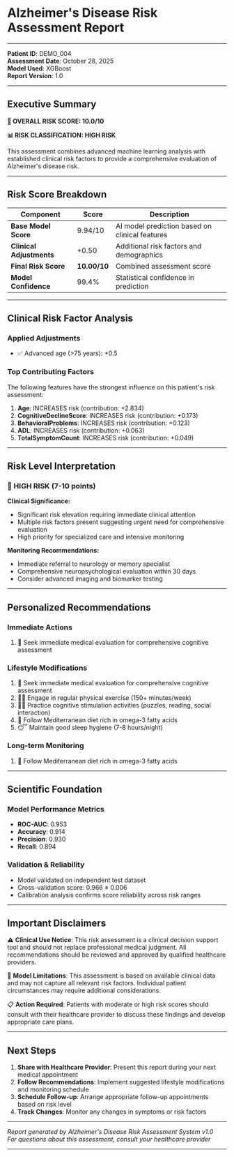 # Alzheimer's Disease Risk Assessment Report

---

**Patient ID**: DEMO_004  
**Assessment Date**: October 28, 2025  
**Model Used**: XGBoost  
**Report Version**: 1.0  

---

## Executive Summary

**🎯 OVERALL RISK SCORE: 10.0/10**

**📊 RISK CLASSIFICATION: HIGH RISK**

This assessment combines advanced machine learning analysis with established clinical risk factors to provide a comprehensive evaluation of Alzheimer's disease risk.

---

## Risk Score Breakdown

| Component | Score | Description |
|-----------|-------|-------------|
| **Base Model Score** | 9.94/10 | AI model prediction based on clinical features |
| **Clinical Adjustments** | +0.50 | Additional risk factors and demographics |
| **Final Risk Score** | **10.00/10** | Combined assessment score |
| **Model Confidence** | 99.4% | Statistical confidence in prediction |

---

## Clinical Risk Factor Analysis

### Applied Adjustments
- ✅ Advanced age (>75 years): +0.5


### Top Contributing Factors
The following features have the strongest influence on this patient's risk assessment:

1. **Age**: INCREASES risk (contribution: +2.834)
2. **CognitiveDeclineScore**: INCREASES risk (contribution: +0.173)
3. **BehavioralProblems**: INCREASES risk (contribution: +0.123)
4. **ADL**: INCREASES risk (contribution: +0.063)
5. **TotalSymptomCount**: INCREASES risk (contribution: +0.049)


---

## Risk Level Interpretation

### 🔴 HIGH RISK (7-10 points)

**Clinical Significance:**
- Significant risk elevation requiring immediate clinical attention
- Multiple risk factors present suggesting urgent need for comprehensive evaluation
- High priority for specialized care and intensive monitoring

**Monitoring Recommendations:**
- Immediate referral to neurology or memory specialist
- Comprehensive neuropsychological evaluation within 30 days
- Consider advanced imaging and biomarker testing


---

## Personalized Recommendations

### Immediate Actions
1. 🔴 Seek immediate medical evaluation for comprehensive cognitive assessment


### Lifestyle Modifications
1. 🔴 Seek immediate medical evaluation for comprehensive cognitive assessment
2. 🏃‍♀️ Engage in regular physical exercise (150+ minutes/week)
3. 🧘‍♀️ Practice cognitive stimulation activities (puzzles, reading, social interaction)
4. 🥗 Follow Mediterranean diet rich in omega-3 fatty acids
5. 😴 Maintain good sleep hygiene (7-8 hours/night)


### Long-term Monitoring
1. 🥗 Follow Mediterranean diet rich in omega-3 fatty acids


---

## Scientific Foundation

### Model Performance Metrics
- **ROC-AUC**: 0.953
- **Accuracy**: 0.914
- **Precision**: 0.930
- **Recall**: 0.894

### Validation & Reliability
- Model validated on independent test dataset
- Cross-validation score: 0.966 ± 0.006
- Calibration analysis confirms score reliability across risk ranges

---

## Important Disclaimers

⚠️ **Clinical Use Notice**: This risk assessment is a clinical decision support tool and should not replace professional medical judgment. All recommendations should be reviewed and approved by qualified healthcare providers.

🔬 **Model Limitations**: This assessment is based on available clinical data and may not capture all relevant risk factors. Individual patient circumstances may require additional considerations.

📋 **Action Required**: Patients with moderate or high risk scores should consult with their healthcare provider to discuss these findings and develop appropriate care plans.

---

## Next Steps

1. **Share with Healthcare Provider**: Present this report during your next medical appointment
2. **Follow Recommendations**: Implement suggested lifestyle modifications and monitoring schedule  
3. **Schedule Follow-up**: Arrange appropriate follow-up appointments based on risk level
4. **Track Changes**: Monitor any changes in symptoms or risk factors

---

*Report generated by Alzheimer's Disease Risk Assessment System v1.0*  
*For questions about this assessment, consult your healthcare provider*

---
